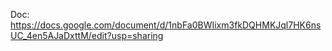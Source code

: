 Doc: https://docs.google.com/document/d/1nbFa0BWIixm3fkDQHMKJql7HK6nsUC_4en5AJaDxttM/edit?usp=sharing
